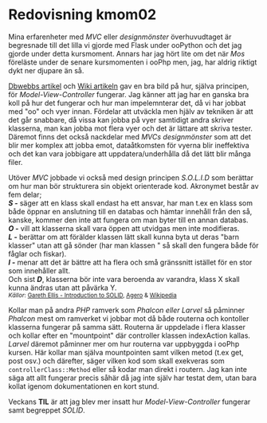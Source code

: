 ---
---
Redovisning kmom02
=========================

Mina erfarenheter med *MVC* eller *designmönster* överhuvudtaget är begresnade till det lilla vi gjorde med Flask under ooPython och det jag gjorde under detta kursmoment. Annars har jag hört lite om det när *Mos* föreläste under de senare kursmomenten i ooPhp men, jag, har aldrig riktigt dykt ner djupare än så.

[Dbwebbs artikel](https://dbwebb.se/kunskap/php-baserade-och-mvc-inspirerade-ramverk-vad-betyder-det) och [Wiki artikeln](https://en.wikipedia.org/wiki/Model%E2%80%93view%E2%80%93controller) gav en bra bild på hur,
själva principen, för *Model-View-Controller* fungerar. Jag känner att jag har en ganska bra koll på hur det fungerar och hur man impelemnterar det, då vi har jobbat med "oo" och vyer innan.
Fördelar att utväckla men hjälv av tekniken är att det går snabbare, då vissa kan jobba på vyer samtidigt andra skriver klasserna, man kan jobba mot flera vyer och det är lättare att skriva tester. Däremot finns det också nackdelar med *MVCs designmönster* som att det blir mer komplex att jobba emot, dataåtkomsten för vyerna blir ineffektiva och det kan vara jobbigare att uppdatera/underhålla då det lätt blir många filer. 

Utöver *MVC* jobbade vi också med design principen *S.O.L.I.D* som berättar om hur man bör strukturera sin objekt orienterade kod. Akronymet består av fem delar;<br>
***S -*** säger att en klass skall endast ha ett ansvar, har man t.ex en klass som både öppnar en anslutning till en databas och hämtar innehåll från den så, kanske, kommer den inte att fungera om man byter till en annan databas. <br>***O -*** vill att klasserna skall vara öppen att utvidgas men inte modifieras.<br>***L -*** berättar om att förälder klassen lätt skall kunna byta ut deras "barn klasser" utan att gå sönder (har man klassen " så skall den fungera både för fåglar och fiskar).<br>***I -*** menar att det är bättre att ha flera och små gränssnitt istället för en stor som innehåller allt.<br>Och sist ***D***, klasserna bör inte vara beroenda av varandra, klass X skall kunna ändras utan att påvärka Y.
<br><small>*Källor*: [Gareth Ellis - Introduction to SOLID](https://www.youtube.com/watch?v=86Tt2pW9pv4), [Agero](https://www.agero.se/blogg/inversion-of-control-hjalper-dig-att-uppfylla-solid-principerna) & [Wikipedia](https://en.wikipedia.org/wiki/SOLID)</small>

Kollar man på andra *PHP* ramverk som *Phalcon eller Larvel* så påminner *Phalcon* mest om ramverket vi jobbar mot då både routerna och kontoller klasserna fungerar på samma sätt. Routerna är uppdelade i flera klasser och kollar efter en "mountpoint" där controller klassen indexAction kallas. *Larvel* däremot påminner mer om hur routerna var uppbyggda i ooPhp kursen. Här kollar man själva mountpointen samt vilken metod (t.ex get, post osv.) och därefter, säger vilken kod som skall exekveras som `controllerClass::Method` eller så kodar man direkt i routern. Jag kan inte säga att allt fungerar precis såhär då jag inte själv har testat dem, utan bara kollat igenom dokumentationen en kort stund.

Veckans **TIL** är att jag blev mer insatt hur *Model-View-Controller* fungerar samt begreppet *SOLID*.
